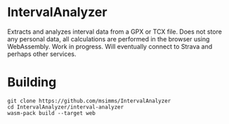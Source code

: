 # IntervalAnalyzer

Extracts and analyzes interval data from a GPX or TCX file. Does not store any personal data, all calculations are performed in the browser using WebAssembly. Work in progress. Will eventually connect to Strava and perhaps other services.

# Building

```
git clone https://github.com/msimms/IntervalAnalyzer
cd IntervalAnalyzer/interval-analyzer
wasm-pack build --target web
```
